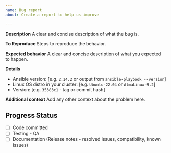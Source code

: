 ```yaml
---
name: Bug report
about: Create a report to help us improve

---
```


**Description**
A clear and concise description of what the bug is.

**To Reproduce**
Steps to reproduce the behavior.

**Expected behavior**
A clear and concise description of what you expected to happen.

**Details**
 - Ansible version: [e.g. `2.14.2` or output from `ansible-playbook --version`]
 - Linux OS distro in your cluster: [e.g. `Ubuntu-22.04` or `AlmaLinux-9.2`]
 - Version: [e.g. `35383c1` - tag or commit hash]

**Additional context**
Add any other context about the problem here.

<!--////////////////////////////////////////////-->
<!-- THIS SECTION IS FOR THE DEVELOPMENT TEAM   -->
<!-- BOTH FOR BUGS AND ENHANCEMENT REQUESTS     -->
<!-- PROGRESS WILL BE REFLECTED HERE            -->
<!--////////////////////////////////////////////-->

## Progress Status
- [ ] Code committed
- [ ] Testing - QA
- [ ] Documentation (Release notes - resolved issues, compatibility, known issues)
